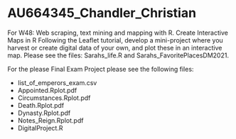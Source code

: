 # AU664345_Chandler_Christian
For W48: Web scraping, text mining and mapping with R.
Create Interactive Maps in R Following the Leaflet tutorial, develop a mini-project where you harvest or create digital data of your own, and plot these in an interactive map.
Please see the files: Sarahs_life.R and Sarahs_FavoritePlacesDM2021.

For the please Final Exam Project please see the following files:
- list_of_emperors_exam.csv
- Appointed.Rplot.pdf
- Circumstances.Rplot.pdf
- Death.Rplot.pdf
- Dynasty.Rplot.pdf
- Notes_Reign.Rplot.pdf
- DigitalProject.R
